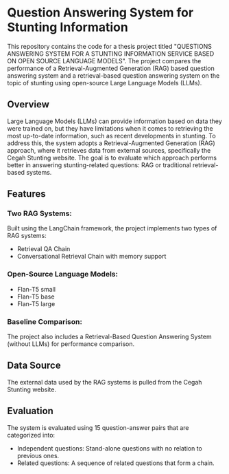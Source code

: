 # Question Answering System for Stunting Information

This repository contains the code for a thesis project titled "QUESTIONS ANSWERING SYSTEM FOR A STUNTING INFORMATION SERVICE BASED ON OPEN SOURCE LANGUAGE MODELS". The project compares the performance of a Retrieval-Augmented Generation (RAG) based question answering system and a retrieval-based question answering system on the topic of stunting using open-source Large Language Models (LLMs).

## Overview
Large Language Models (LLMs) can provide information based on data they were trained on, but they have limitations when it comes to retrieving the most up-to-date information, such as recent developments in stunting. To address this, the system adopts a Retrieval-Augmented Generation (RAG) approach, where it retrieves data from external sources, specifically the Cegah Stunting website.
The goal is to evaluate which approach performs better in answering stunting-related questions: RAG or traditional retrieval-based systems.

## Features
### Two RAG Systems: 
Built using the LangChain framework, the project implements two types of RAG systems:
- Retrieval QA Chain
- Conversational Retrieval Chain with memory support

### Open-Source Language Models:
- Flan-T5 small
- Flan-T5 base
- Flan-T5 large

### Baseline Comparison: 
The project also includes a Retrieval-Based Question Answering System (without LLMs) for performance comparison.

## Data Source
The external data used by the RAG systems is pulled from the Cegah Stunting website.

## Evaluation
The system is evaluated using 15 question-answer pairs that are categorized into:
- Independent questions: Stand-alone questions with no relation to previous ones.
- Related questions: A sequence of related questions that form a chain.
